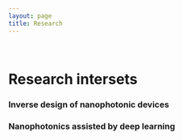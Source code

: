 ```yaml
---
layout: page
title: Research
---
```


<br/>

# Research intersets

### Inverse design of nanophotonic devices

### Nanophotonics assisted by deep learning
